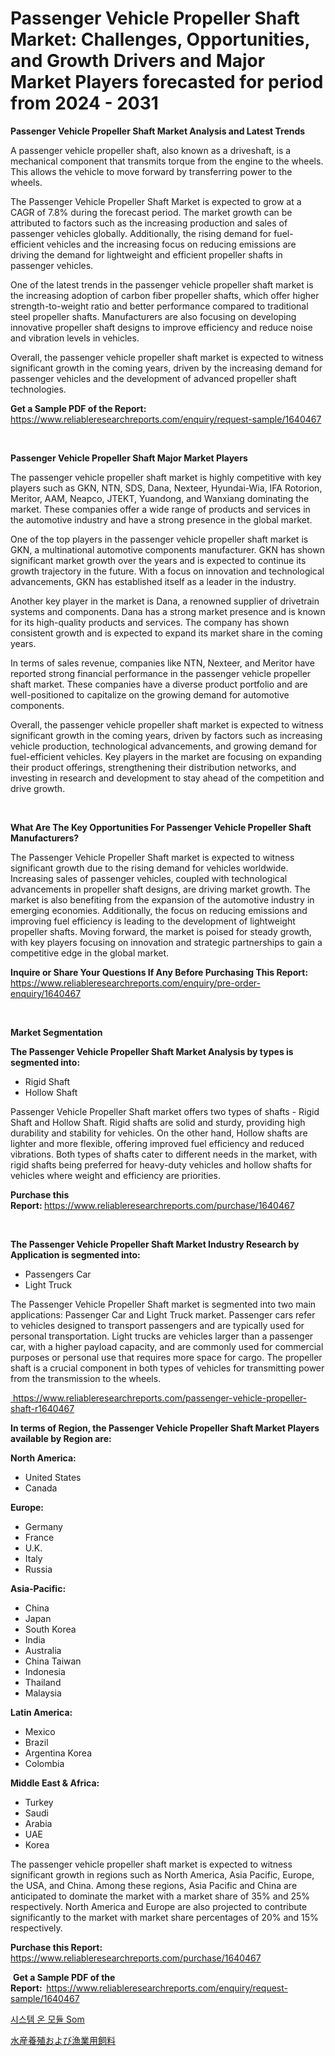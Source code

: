 <p><h1>Passenger Vehicle Propeller Shaft Market: Challenges, Opportunities, and Growth Drivers and Major Market Players forecasted for period from 2024 - 2031</h1></p><p><strong>Passenger Vehicle Propeller Shaft Market Analysis and Latest Trends</strong></p>
<p><p>A passenger vehicle propeller shaft, also known as a driveshaft, is a mechanical component that transmits torque from the engine to the wheels. This allows the vehicle to move forward by transferring power to the wheels.</p><p>The Passenger Vehicle Propeller Shaft Market is expected to grow at a CAGR of 7.8% during the forecast period. The market growth can be attributed to factors such as the increasing production and sales of passenger vehicles globally. Additionally, the rising demand for fuel-efficient vehicles and the increasing focus on reducing emissions are driving the demand for lightweight and efficient propeller shafts in passenger vehicles.</p><p>One of the latest trends in the passenger vehicle propeller shaft market is the increasing adoption of carbon fiber propeller shafts, which offer higher strength-to-weight ratio and better performance compared to traditional steel propeller shafts. Manufacturers are also focusing on developing innovative propeller shaft designs to improve efficiency and reduce noise and vibration levels in vehicles.</p><p>Overall, the passenger vehicle propeller shaft market is expected to witness significant growth in the coming years, driven by the increasing demand for passenger vehicles and the development of advanced propeller shaft technologies.</p></p>
<p><strong>Get a Sample PDF of the Report:&nbsp;</strong> <a href="https://www.reliableresearchreports.com/enquiry/request-sample/1640467">https://www.reliableresearchreports.com/enquiry/request-sample/1640467</a></p>
<p>&nbsp;</p>
<p><strong>Passenger Vehicle Propeller Shaft Major Market Players</strong></p>
<p><p>The passenger vehicle propeller shaft market is highly competitive with key players such as GKN, NTN, SDS, Dana, Nexteer, Hyundai-Wia, IFA Rotorion, Meritor, AAM, Neapco, JTEKT, Yuandong, and Wanxiang dominating the market. These companies offer a wide range of products and services in the automotive industry and have a strong presence in the global market.</p><p>One of the top players in the passenger vehicle propeller shaft market is GKN, a multinational automotive components manufacturer. GKN has shown significant market growth over the years and is expected to continue its growth trajectory in the future. With a focus on innovation and technological advancements, GKN has established itself as a leader in the industry.</p><p>Another key player in the market is Dana, a renowned supplier of drivetrain systems and components. Dana has a strong market presence and is known for its high-quality products and services. The company has shown consistent growth and is expected to expand its market share in the coming years.</p><p>In terms of sales revenue, companies like NTN, Nexteer, and Meritor have reported strong financial performance in the passenger vehicle propeller shaft market. These companies have a diverse product portfolio and are well-positioned to capitalize on the growing demand for automotive components.</p><p>Overall, the passenger vehicle propeller shaft market is expected to witness significant growth in the coming years, driven by factors such as increasing vehicle production, technological advancements, and growing demand for fuel-efficient vehicles. Key players in the market are focusing on expanding their product offerings, strengthening their distribution networks, and investing in research and development to stay ahead of the competition and drive growth.</p></p>
<p>&nbsp;</p>
<p><strong>What Are The Key Opportunities For Passenger Vehicle Propeller Shaft Manufacturers?</strong></p>
<p><p>The Passenger Vehicle Propeller Shaft market is expected to witness significant growth due to the rising demand for vehicles worldwide. Increasing sales of passenger vehicles, coupled with technological advancements in propeller shaft designs, are driving market growth. The market is also benefiting from the expansion of the automotive industry in emerging economies. Additionally, the focus on reducing emissions and improving fuel efficiency is leading to the development of lightweight propeller shafts. Moving forward, the market is poised for steady growth, with key players focusing on innovation and strategic partnerships to gain a competitive edge in the global market.</p></p>
<p><strong>Inquire or Share Your Questions If Any Before Purchasing This Report:</strong> <a href="https://www.reliableresearchreports.com/enquiry/pre-order-enquiry/1640467">https://www.reliableresearchreports.com/enquiry/pre-order-enquiry/1640467</a></p>
<p>&nbsp;</p>
<p><strong>Market Segmentation</strong></p>
<p><strong>The Passenger Vehicle Propeller Shaft Market Analysis by types is segmented into:</strong></p>
<p><ul><li>Rigid Shaft</li><li>Hollow Shaft</li></ul></p>
<p><p>Passenger Vehicle Propeller Shaft market offers two types of shafts - Rigid Shaft and Hollow Shaft. Rigid shafts are solid and sturdy, providing high durability and stability for vehicles. On the other hand, Hollow shafts are lighter and more flexible, offering improved fuel efficiency and reduced vibrations. Both types of shafts cater to different needs in the market, with rigid shafts being preferred for heavy-duty vehicles and hollow shafts for vehicles where weight and efficiency are priorities.</p></p>
<p><strong>Purchase this Report:&nbsp;</strong><a href="https://www.reliableresearchreports.com/purchase/1640467">https://www.reliableresearchreports.com/purchase/1640467</a></p>
<p>&nbsp;</p>
<p><strong>The Passenger Vehicle Propeller Shaft Market Industry Research by Application is segmented into:</strong></p>
<p><ul><li>Passengers Car</li><li>Light Truck</li></ul></p>
<p><p>The Passenger Vehicle Propeller Shaft market is segmented into two main applications: Passenger Car and Light Truck market. Passenger cars refer to vehicles designed to transport passengers and are typically used for personal transportation. Light trucks are vehicles larger than a passenger car, with a higher payload capacity, and are commonly used for commercial purposes or personal use that requires more space for cargo. The propeller shaft is a crucial component in both types of vehicles for transmitting power from the transmission to the wheels.</p></p>
<p><a href="https://www.reliableresearchreports.com/passenger-vehicle-propeller-shaft-r1640467">&nbsp;https://www.reliableresearchreports.com/passenger-vehicle-propeller-shaft-r1640467</a></p>
<p><strong>In terms of Region, the Passenger Vehicle Propeller Shaft Market Players available by Region are:</strong></p>
<p>
    <p> <strong> North America: </strong>
        <ul>
            <li>United States</li>
            <li>Canada</li>
        </ul>
        </p> 
    <p> <strong> Europe: </strong>
        <ul>
            <li>Germany</li>
            <li>France</li>
            <li>U.K.</li>
            <li>Italy</li>
            <li>Russia</li>
        </ul>
        </p> 
    <p> <strong> Asia-Pacific: </strong>
        <ul>
            <li>China</li>
            <li>Japan</li>
            <li>South Korea</li>
            <li>India</li>
            <li>Australia</li>
            <li>China Taiwan</li>
            <li>Indonesia</li>
            <li>Thailand</li>
            <li>Malaysia</li>
        </ul>
        </p> 
    <p> <strong> Latin America: </strong>
        <ul>
            <li>Mexico</li>
            <li>Brazil</li>
            <li>Argentina Korea</li>
            <li>Colombia</li>
        </ul>
        </p> 
    <p> <strong> Middle East & Africa: </strong>
        <ul>
            <li>Turkey</li>
            <li>Saudi</li>
            <li>Arabia</li>
            <li>UAE</li>
            <li>Korea</li>
        </ul>
    </p>
    </p>
<p><p>The passenger vehicle propeller shaft market is expected to witness significant growth in regions such as North America, Asia Pacific, Europe, the USA, and China. Among these regions, Asia Pacific and China are anticipated to dominate the market with a market share of 35% and 25% respectively. North America and Europe are also projected to contribute significantly to the market with market share percentages of 20% and 15% respectively.</p></p>
<p><strong>Purchase this Report: </strong><a href="https://www.reliableresearchreports.com/purchase/1640467">https://www.reliableresearchreports.com/purchase/1640467</a></p>
<p>&nbsp;<strong>Get a Sample PDF of the Report:&nbsp;&nbsp;</strong><a href="https://www.reliableresearchreports.com/enquiry/request-sample/1640467">https://www.reliableresearchreports.com/enquiry/request-sample/1640467</a></p>
<p><strong></strong></p>
<p><p><a href="https://medium.com/@kirstenhintz/%EB%AA%A8%EB%93%88-%EC%8B%9C%EC%8A%A4%ED%85%9C-som-%EC%8B%9C%EC%9E%A5-%EA%B7%9C%EB%AA%A8-%EB%B0%8F-%EC%A0%90%EC%9C%A0%EC%9C%A8-%EB%B6%84%EC%84%9D-%EC%84%B1%EC%9E%A5-%EC%B6%94%EC%9D%B4-%EB%B0%8F-%EC%98%88%EC%B8%A1-2024-2031-e04902e06b21">시스템 온 모듈 Som</a></p><p><a href="https://medium.com/@frankfurter35566/%E6%B0%B4%E7%94%A3%E9%A4%8A%E6%AE%96%E3%81%A8%E6%BC%81%E6%A5%AD%E9%A4%8C%E6%96%99%E5%B8%82%E5%A0%B4%E3%82%B7%E3%82%A7%E3%82%A2-%E5%B8%82%E5%A0%B4%E5%88%86%E6%9E%90-%E6%88%90%E9%95%B7%E3%83%88%E3%83%AC%E3%83%B3%E3%83%89-%E4%BA%88%E6%B8%AC-2024%E5%B9%B4-2031%E5%B9%B4-1f015c713e6c">水産養殖および漁業用飼料</a></p></p>